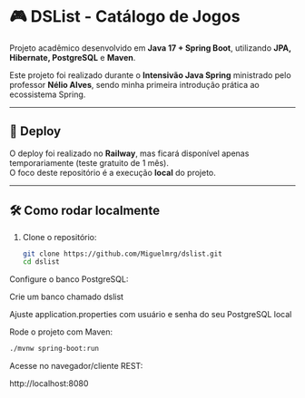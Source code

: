 # 🎮 DSList - Catálogo de Jogos

Projeto acadêmico desenvolvido em **Java 17 + Spring Boot**, utilizando **JPA, Hibernate, PostgreSQL** e **Maven**.  

Este projeto foi realizado durante o **Intensivão Java Spring** ministrado pelo professor **Nélio Alves**, sendo minha primeira introdução prática ao ecossistema Spring. 

---

## 🚀 Deploy
O deploy foi realizado no **Railway**, mas ficará disponível apenas temporariamente (teste gratuito de 1 mês).  
O foco deste repositório é a execução **local** do projeto.

---

## 🛠️ Como rodar localmente

1. Clone o repositório:
   ```bash
   git clone https://github.com/Miguelmrg/dslist.git
   cd dslist
Configure o banco PostgreSQL:

Crie um banco chamado dslist

Ajuste application.properties com usuário e senha do seu PostgreSQL local

Rode o projeto com Maven:
   ```bash
   ./mvnw spring-boot:run
   ```
Acesse no navegador/cliente REST:

http://localhost:8080
